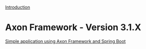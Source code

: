 [Introduction](README.md)

Axon Framework - Version 3.1.X
==============================

[Simple application using Axon Framework and Spring Boot](version-3.1.X/16_basic-axon-framework-application-with-spring-boot.md)
